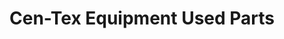 ---
title: "Cen-Tex Equipment Used Parts"
url: /jarrell/cen-tex-equipment-used-parts/
shop: car parts
---